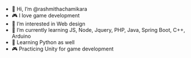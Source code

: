 - 👋 Hi, I’m @rashmithachamikara
- 🎮 I love game development
- 👀 I’m interested in Web design
- 🌱 I’m currently learning JS, Node, Jquery, PHP, Java, Spring Boot, C++, Arduino
- 🐍 Learning Python as well
- 🎮 Practicing Unity for game development
<!-- - 💞️ I’m looking to collaborate on  ... 
- 📫 How to reach me ... -->

<!---
Innocent586/Innocent586 is a ✨ special ✨ repository because its `README.md` (this file) appears on your GitHub profile.
You can click the Preview link to take a look at your changes.
--->
